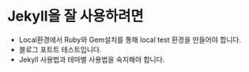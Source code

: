 # Jekyll을 잘 사용하려면

* Local환경에서 Ruby와 Gem설치를 통해 local test 환경을 만들어야 합니다. 
* 블로그 포트트 테스트입니다. 
* Jekyll 사용법과 테마별 사용법을 숙지해야 합니다. 
